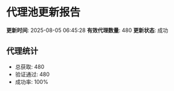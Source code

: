 # 代理池更新报告

**更新时间**: 2025-08-05 06:45:28
**有效代理数量**: 480
**更新状态**:  成功

## 代理统计
- 总获取: 480
- 验证通过: 480
- 成功率: 100%
